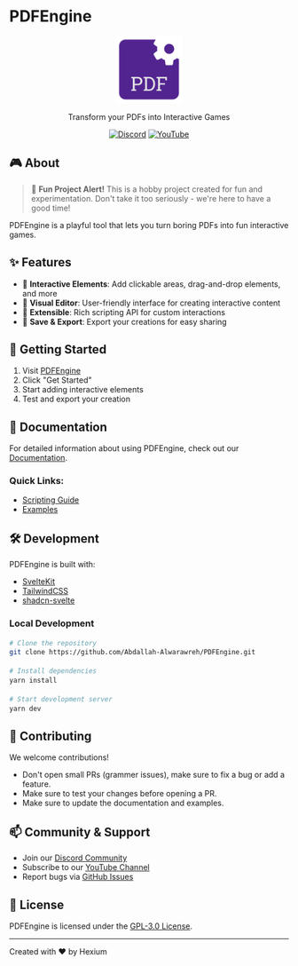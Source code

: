 # PDFEngine

<div align="center">
  <img src="/static/PDFEngine.svg" alt="PDFEngine Logo" width="120" />
  
  Transform your PDFs into Interactive Games
  
  [![Discord](https://img.shields.io/discord/1322120002576453745?color=7289da&label=Discord&logo=discord&logoColor=white)](https://discord.gg/SxTjmsS2g9)
  [![YouTube](https://img.shields.io/youtube/channel/subscribers/UC9QEYv195reUwoWl_rCcQkA?style=flat&logo=youtube&logoColor=red&label=YouTube)](https://youtube.com/@HexiumDev)
</div>

## 🎮 About

> 🎉 **Fun Project Alert!** This is a hobby project created for fun and experimentation. Don't take it too seriously - we're here to have a good time!

PDFEngine is a playful tool that lets you turn boring PDFs into fun interactive games.

## ✨ Features

- 🎯 **Interactive Elements**: Add clickable areas, drag-and-drop elements, and more
- 🎨 **Visual Editor**: User-friendly interface for creating interactive content
- 🔌 **Extensible**: Rich scripting API for custom interactions
- 💾 **Save & Export**: Export your creations for easy sharing

## 🚀 Getting Started

1. Visit [PDFEngine](https://pdfengine.dev)
2. Click "Get Started"
3. Start adding interactive elements
4. Test and export your creation

## 📖 Documentation

For detailed information about using PDFEngine, check out our [Documentation](/docs/scripting-guide.md).

### Quick Links:

- [Scripting Guide](/docs/scripting-guide.md)
- [Examples](/examples)

## 🛠️ Development

PDFEngine is built with:

- [SvelteKit](https://kit.svelte.dev/)
- [TailwindCSS](https://tailwindcss.com/)
- [shadcn-svelte](https://www.shadcn-svelte.com/)

### Local Development

```bash
# Clone the repository
git clone https://github.com/Abdallah-Alwarawreh/PDFEngine.git

# Install dependencies
yarn install

# Start development server
yarn dev
```

## 🤝 Contributing

We welcome contributions!

- Don't open small PRs (grammer issues), make sure to fix a bug or add a feature.
- Make sure to test your changes before opening a PR.
- Make sure to update the documentation and examples.

## 📫 Community & Support

- Join our [Discord Community](https://discord.gg/SxTjmsS2g9)
- Subscribe to our [YouTube Channel](https://youtube.com/@HexiumDev)
- Report bugs via [GitHub Issues](https://github.com/Abdallah-Alwarawreh/PDFEngine/issues)

## 📄 License

PDFEngine is licensed under the [GPL-3.0 License](LICENSE).

---

Created with ❤️ by Hexium
